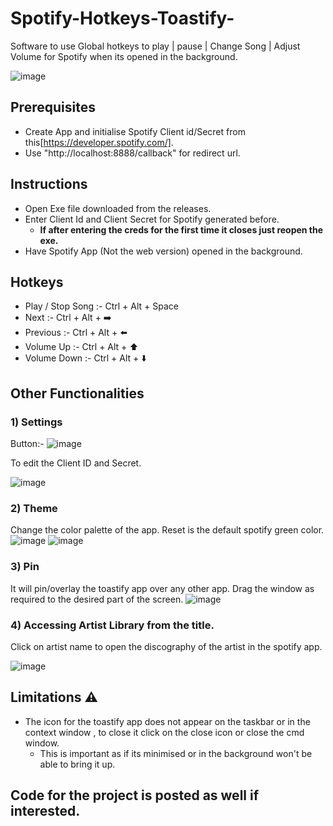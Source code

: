 # Spotify-Hotkeys-Toastify-
Software to use Global hotkeys to play | pause | Change Song | Adjust Volume for Spotify when its opened in the background.

![image](https://github.com/user-attachments/assets/7d3a7f78-c804-4121-a723-a777a11ad89e)


## Prerequisites

- Create App and initialise Spotify Client id/Secret from this[https://developer.spotify.com/].
- Use "http://localhost:8888/callback" for redirect url.
  
## Instructions

- Open Exe file downloaded from the releases.
- Enter Client Id and Client Secret for Spotify generated before.
  - **If after entering the creds for the first time it closes just reopen the exe.**
- Have Spotify App (Not the web version) opened in the background.

## Hotkeys

- Play / Stop Song :- Ctrl + Alt + Space
- Next :- Ctrl + Alt + ➡️
- Previous :- Ctrl + Alt + ⬅️
- Volume Up :- Ctrl + Alt + ⬆️
- Volume Down :- Ctrl + Alt + ⬇️

## Other Functionalities

### 1) Settings 

Button:- ![image](https://github.com/user-attachments/assets/df6ed182-e70e-4ca9-b786-9d7f7f56fb37)

To edit the Client ID and Secret.

![image](https://github.com/user-attachments/assets/66dcce47-3597-4bd0-8726-95708ce3aded)


### 2) Theme

Change the color palette of the app.
Reset is the default spotify green color.
![image](https://github.com/user-attachments/assets/900a16eb-37d8-48b5-acb6-0ca199bfb653)
![image](https://github.com/user-attachments/assets/87c64933-2595-4cab-98f8-50a57495ef8a)

### 3) Pin

It will pin/overlay the toastify app over any other app.
Drag the window as required to the desired part of the screen.
![image](https://github.com/user-attachments/assets/ccb086c8-fcfe-4980-8f80-5268a10aa389)

### 4) Accessing Artist Library from the title.

Click on artist name to open the discography of the artist in the spotify app.

![image](https://github.com/user-attachments/assets/4f1e66f1-7ffd-4355-bc57-ddad7fc2bd11)


## Limitations ⚠️

- The icon for the toastify app does not appear on the taskbar or in the context window , to close it click on the close icon or close the cmd window.
  - This is important as if its minimised or in the background won't be able to bring it up.




## Code for the project is posted as well if interested.








